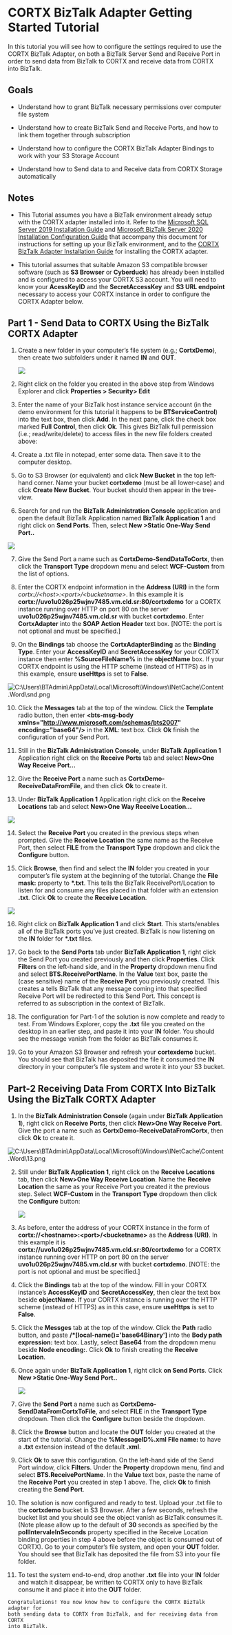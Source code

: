 # CORTX BizTalk Adapter Getting Started Tutorial

In this tutorial you will see how to configure the settings required to use the
CORTX BizTalk Adapter, on both a BizTalk Server Send and Receive Port in order
to send data from BizTalk to CORTX and receive data from CORTX into BizTalk.

## Goals

-   Understand how to grant BizTalk necessary permissions over computer file
    system

-   Understand how to create BizTalk Send and Receive Ports, and how to link
    them together through subscription

-   Understand how to configure the CORTX BizTalk Adapter Bindings to work with
    your S3 Storage Account

-   Understand how to Send data to and Receive data from CORTX Storage
    automatically

## Notes

-   This Tutorial assumes you have a BizTalk environment already setup with the
    CORTX adapter installed into it. Refer to the [Microsoft SQL Server 2019
    Installation Guide](./Microsoft%20SQL%20Server%202019%20Installation%20Guide.md)
    and [Microsoft BizTalk Server 2020 Installation Configuration Guide](./Microsoft%20BizTalk%20Server%202020%20Installation%20and%20Configuration%20Guide.md)
    that accompany this document for instructions for
    setting up your BizTalk environment, and to the [CORTX BizTalk Adapter
    Installation Guide](./CORTX%20BizTalk%20Adapter%20Installation%20Guide.md) for installing the CORTX adapter.

-   This tutorial assumes that suitable Amazon S3 compatible browser software
    (such as **S3 Browser** or **Cyberduck**) has already been installed and is
    configured to access your CORTX S3 account. You will need to know your
    **AcessKeyID** and the **SecretAccessKey** and **S3 URL endpoint** necessary
    to access your CORTX instance in order to configure the CORTX Adapter below.

## Part 1 - Send Data to CORTX Using the BizTalk CORTX Adapter


1.  Create a new folder in your computer’s file system (e.g.; **CortxDemo**),
    then create two subfolders under it named **IN** and **OUT**.

    ![](media/622119d23615abc62e319b8c0f90f1c7.png)

2.  Right click on the folder you created in the above step from Windows
    Explorer and click **Properties \> Security\> Edit**

3.  Enter the name of your BizTalk host instance service account (in the demo
    environment for this tutorial it happens to be **BTServiceControl**) into
    the text box, then click **Add**. In the next pane, click the check box
    marked **Full** **Control**, then click **Ok**. This gives BizTalk full
    permission (i.e.; read/write/delete) to access files in the new file folders
    created above:

4.  Create a .txt file in notepad, enter some data. Then save it to the computer
    desktop.

5.  Go to S3 Browser (or equivalent) and click **New Bucket** in the top
    left-hand corner. Name your bucket **cortxdemo** (must be all lower-case)
    and click **Create New Bucket**. Your bucket should then appear in the
    tree-view.

6.  Search for and run the **BizTalk Administration Console** application and
    open the default BizTalk Application named **BizTalk Application 1** and
    right click on **Send Ports**. Then, select **New \>Static One-Way Send**
    **Port..**

![](media/1173b8e31b9e1886b5d08a9f4d09647c.png)

7.  Give the Send Port a name such as **CortxDemo-SendDataToCortx**, then click
    the **Transport Type** dropdown menu and select **WCF-Custom** from the list
    of options.

8.  Enter the CORTX endpoint information in the **Address (URI)** in the form
    *cortx://\<host\>:\<port\>/\<bucketname\>*. In this example it is
    **cortx://uvo1u026p25wjnv7485.vm.cld.sr:80/cortxdemo** for a CORTX instance
    running over HTTP on port 80 on the server **uvo1u026p25wjnv7485.vm.cld.sr**
    with bucket **cortxdemo**. Enter **CortxAdapter** into the **SOAP Action
    Header** text box. [NOTE: the port is not optional and must be specified.]

9.  On the **Bindings** tab choose the **CortxAdapterBinding** as the **Binding
    Type**. Enter your **AccessKeyID** and **SecretAccessKey** for your CORTX
    instance then enter **%SourceFileName%** in the **objectName** box. If your
    CORTX endpoint is using the HTTP scheme (instead of HTTPS) as in this
    example, ensure **useHttps** is set to **False**.

![C:\\Users\\BTAdmin\\AppData\\Local\\Microsoft\\Windows\\INetCache\\Content.Word\\snd.png](media/7776193604ad64202c889c7174f2c664.png)

10.  Click the **Messages** tab at the top of the window. Click the **Template**
    radio button, then enter **\<bts-msg-body
    xmlns="http://www.microsoft.com/schemas/bts2007" encoding="base64"/\>** in
    the **XML**: text box. Click **Ok** finish the configuration of your Send
    Port.

11.  Still in the **BizTalk Administration Console**, under **BizTalk Application
    1** Application right click on the **Receive Ports** tab and select
    **New\>One Way Receive Port…**

12.  Give the **Receive Port** a name such as **CortxDemo-ReceiveDataFromFile**,
    and then click **Ok** to create it.

13.  Under **BizTalk Application 1** Application right click on the **Receive
    Locations** tab and select **New\>One Way Receive Location…**

![](media/dbf2ae6576fc6e5f15ace8d494bb36a1.png)

14.  Select the **Receive Port** you created in the previous steps when prompted.
    Give the **Receive Location** the same name as the Receive Port, then select
    **FILE** from the **Transport Type** dropdown and click the **Configure**
    button.

15.  Click **Browse**, then find and select the **IN** folder you created in your
    computer’s file system at the beginning of the tutorial. Change the **File
    mask:** property to **\*.txt**. This tells the BizTalk ReceivePort/Location
    to listen for and consume any files placed in that folder with an extension
    **.txt**. Click **Ok** to create the **Receive Location**.

![](media/6693fee1edea0bb03f75cef05b07c9d9.png)

16.  Right click on **BizTalk Application 1** and click **Start**. This
    starts/enables all of the BizTalk ports you’ve just created. BizTalk is now
    listening on the **IN** folder for **\*.txt** files.

17.  Go back to the **Send Ports** tab under **BizTalk Application 1**, right
    click the Send Port you created previously and then click **Properties**.
    Click **Filters** on the left-hand side, and in the **Property** dropdown
    menu find and select **BTS.ReceivePortName**. In the **Value** text box,
    paste the (case sensitive) name of the **Receive Port** you previously
    created. This creates a tells BizTalk that any message coming into that
    specified Receive Port will be redirected to this Send Port. This concept is
    referred to as subscription in the context of BizTalk.

18.  The configuration for Part-1 of the solution is now complete and ready to
    test. From Windows Explorer, copy the **.txt** file you created on the
    desktop in an earlier step, and paste it into your **IN** folder. You should
    see the message vanish from the folder as BizTalk consumes it.

19.  Go to your Amazon S3 Browser and refresh your **cortexdemo** bucket. You
    should see that BizTalk has deposited the file it consumed the **IN**
    directory in your computer’s file system and wrote it into your S3 bucket.

## Part-2 Receiving Data From CORTX Into BizTalk Using the BizTalk CORTX Adapter

1.  In the **BizTalk Administration Console** (again under **BizTalk Application
    1**), right click on **Receive** **Ports**, then click **New\>One Way
    Receive Port**. Give the port a name such as
    **CortxDemo-ReceiveDataFromCortx**, then click **Ok** to create it.

![C:\\Users\\BTAdmin\\AppData\\Local\\Microsoft\\Windows\\INetCache\\Content.Word\\13.png](media/ac12f0d81d3531b5b11fdeb92d090595.png)

2.  Still under **BizTalk Application 1**, right click on the **Receive
    Locations** tab, then click **New\>One Way Receive Location**. Name the
    **Receive Location** the same as your Receive Port you created it the
    previous step. Select **WCF-Custom** in the **Transport Type** dropdown then
    click the **Configure** button:

    ![](media/dbf2ae6576fc6e5f15ace8d494bb36a1.png)

3.  As before, enter the address of your CORTX instance in the form of
    **cortx://\<hostname\>:\<port\>/\<bucketname\>** as the **Address (URI)**.
    In this example it is **cortx://uvo1u026p25wjnv7485.vm.cld.sr:80/cortxdemo**
    for a CORTX instance running over HTTP on port 80 on the server
    **uvo1u026p25wjnv7485.vm.cld.sr** with bucket **cortxdemo**. [NOTE: the port
    is not optional and must be specified.]

4.  Click the **Bindings** tab at the top of the window. Fill in your CORTX
    instance’s **AccessKeyID** and **SecretAccessKey**, then clear the text box
    beside **objectName**. If your CORTX instance is running over the HTTP
    scheme (instead of HTTPS) as in this case, ensure **useHttps** is set to
    **False**.

5.  Click the **Messges** tab at the top of the window. Click the **Path** radio
    button, and paste **/\*[local-name()='base64Binary']** into the **Body path
    expression:** text box. Lastly, select **Base64** from the dropdown menu
    beside **Node encoding:**. Click **Ok** to finish creating the **Receive
    Location**.

6.  Once again under **BizTalk Application 1**, right click **on Send Ports**.
    Click **New \>Static One-Way Send Port..**

    ![](media/1173b8e31b9e1886b5d08a9f4d09647c.png)

7.  Give the **Send Port** a name such as **CortxDemo-SendDataFromCortxToFile**,
    and select **FILE** in the **Transport Type** dropdown. Then click the
    **Configure** button beside the dropdown.

8.  Click the **Browse** button and locate the **OUT** folder you created at the
    start of the tutorial. Change the **%MessageID%.xml** **File name:** to have
    a **.txt** extension instead of the default **.xml**.

9.  Click **Ok** to save this configuration. On the left-hand side of the Send
    Port window, click **Filters**. Under the **Property** dropdown menu, find
    and select **BTS.ReceivePortName**. In the **Value** text box, paste the
    name of the **Receive Port** you created in step 1 above. The, click **Ok** to
    finish creating the **Send Port**.

10.  The solution is now configured and ready to test. Upload your .txt file to
    the **cortxdemo** bucket in S3 Browser. After a few seconds, refresh the
    bucket list and you should see the object vanish as BizTalk consumes it.
    (Note please allow up to the default of **30** seconds as specified by the
    **pollIntervaleInSeconds** property specified in the Receive Location
    binding properties in step 4 above before the object is consumed out of
    CORTX). Go to your computer’s file system, and open your **OUT** folder. You
    should see that BizTalk has deposited the file from S3 into your file
    folder.

11.  To test the system end-to-end, drop another **.txt** file into your **IN**
    folder and watch it disappear, be written to CORTX only to have BizTalk
    consume it and place it into the **OUT** folder.

    Congratulations! You now know how to configure the CORTX BizTalk adapter for
    both sending data to CORTX from BizTalk, and for receiving data from CORTX
    into BizTalk.
